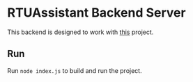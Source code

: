 # RTUAssistant Backend Server

This backend is designed to work with [this](https://github.com/enselerizer/RTUassistant) project.

## Run

Run `node index.js` to build and run the project.

